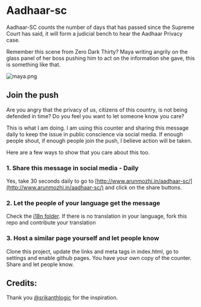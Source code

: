 # Aadhaar-sc

Aadhaar-SC counts the number of days that has passed since the Supreme Court has said, it will form a judicial bench to hear the Aadhaar Privacy case.

Remember this scene from Zero Dark Thirty? Maya writing angrily on the glass panel of her boss pushing him to act on the information she gave, this is something like that.

![maya.png](https://github.com/tecoholic/aadhaar-sc/raw/master/maya.png)

## Join the push

Are you angry that the privacy of us, citizens of this country, is not being defended in time? Do you feel you want to let someone know you care?

This is what I am doing. I am using this counter and sharing this message daily to keep the issue in public conscience via social media. If enough people shout, if enough people join the push, I believe action will be taken.

Here are a few ways to show that you care about this too.

### 1. Share this message in social media - Daily

Yes, take 30 seconds daily to go to [http://www.arunmozhi.in/aadhaar-sc/](http://www.arunmozhi.in/aadhaar-sc/) and click on the share buttons.

### 2. Let the people of your language get the message

Check the [i18n folder](https://github.com/tecoholic/aadhaar-sc/tree/master/i18n). If there is no translation in your language, fork this repo and contribute your translation

### 3. Host a similar page yourself and let people know

Clone this project, update the links and meta tags in index.html, go to settings and enable github pages. You have your own copy of the counter. Share and let people know.

## Credits:

Thank you [@srikanthlogic](/srikanthlogic) for the inspiration.

